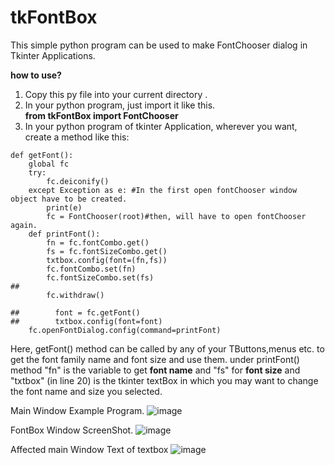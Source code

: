 # tkFontBox
This simple python program can be used to make FontChooser dialog in Tkinter Applications.

**how to use?**
1.  Copy this py file into your current directory .
2.  In your python program, just import it like this.
    <br>**from tkFontBox import FontChooser**
3.  In your python program of tkinter Application, wherever you want, create a method like this:
```
def getFont():
    global fc
    try:
        fc.deiconify()
    except Exception as e: #In the first open fontChooser window object have to be created.
        print(e)
        fc = FontChooser(root)#then, will have to open fontChooser again.
    def printFont():
        fn = fc.fontCombo.get()
        fs = fc.fontSizeCombo.get()
        txtbox.config(font=(fn,fs))
        fc.fontCombo.set(fn)
        fc.fontSizeCombo.set(fs)
##            
        fc.withdraw()
    
##        font = fc.getFont()
##        txtbox.config(font=font)
    fc.openFontDialog.config(command=printFont)
```
Here, getFont() method can be called by any of your TButtons,menus etc. to get the font family name and font size and use them.
under printFont() method "fn" is the variable to get **font name** and "fs" for **font size** and "txtbox" (in line 20) is the tkinter textBox in which you may want to change the font name and size you selected.

Main Window Example Program.
![image](https://user-images.githubusercontent.com/41276382/153012021-2e7ac198-ad77-48da-9be0-f214aa91c85b.png)

FontBox Window ScreenShot.
![image](https://user-images.githubusercontent.com/41276382/153012267-5be0d232-3e45-46b0-8ffa-891bfef44868.png)

Affected main Window Text of textbox
![image](https://user-images.githubusercontent.com/41276382/153012503-37a39bf3-fad3-4ed0-8d56-cfc7bbd1848d.png)

